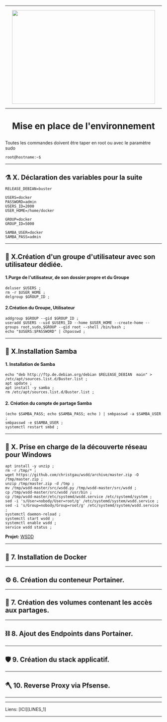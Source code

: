 ________________________________________________________________________________________________________________________________________________________________
<p align="center"><img width="460" height="300" src="https://www.clipartmax.com/png/full/146-1469802_logo-logo-docker.png"></p>

________________________________________________________________________________________________________________________________________________________________

# **<p align=center>Mise en place de l'environnement</align>** #

Toutes les commandes doivent être taper en root ou avec le paramètre sudo <macommande>
````console
root@hostname:~$
````
________________________________________________________________________________________________________________________________________________________________
##  :alembic:     X. Déclaration des variables pour la suite
````console
RELEASE_DEBIAN=buster

USERS=docker
PASSWORD=admin
USERS_ID=2000
USER_HOME=/home/docker

GROUP=docker
GROUP_ID=5000

SAMBA_USER=docker
SAMBA_PASS=admin
````
________________________________________________________________________________________________________________________________________________________________
##   :satellite:   X.**Création d'un groupe d'utilisateur avec son utilisateur dédiée.**
#### 1.Purge de l'utilisateur, de son dossier propre et du Groupe
````console
deluser $USERS ; 
rm -r $USER_HOME ;
delgroup $GROUP_ID ;
````
#### 2.Création du Groupe, Utilisateur
````console
addgroup $GROUP --gid $GROUP_ID ;
useradd $USERS --uid $USERS_ID --home $USER_HOME --create-home --groups root,sudo,$GROUP --gid root --shell /bin/bash ;
echo "$USERS:$PASSWORD" | chpasswd ;
````

________________________________________________________________________________________________________________________________________________________________
##  :microscope:  X.**Installation Samba**
#### 1. Installation de Samba
````console
echo "deb http://ftp.de.debian.org/debian $RELEASE_DEBIAN  main" > /etc/apt/sources.list.d/Buster.list ;
apt update ;
apt install -y samba ;
rm /etc/apt/sources.list.d/Buster.list ;
````
#### 2. Création du compte de partage Samba
````console
(echo $SAMBA_PASS; echo $SAMBA_PASS; echo ) | smbpasswd -a $SAMBA_USER ;
smbpasswd -e $SAMBA_USER ;
systemctl restart smbd ;
````
________________________________________________________________________________________________________________________________________________________________
##  :petri_dish:   X. **Prise en charge de la découverte réseau pour Windows**

````console
apt install -y unzip ;
rm -r /tmp/* ;
wget https://github.com/christgau/wsdd/archive/master.zip -O /tmp/master.zip ;
unzip /tmp/master.zip -d /tmp ;
mv /tmp/wsdd-master/src/wsdd.py /tmp/wsdd-master/src/wsdd ;
cp /tmp/wsdd-master/src/wsdd /usr/bin ;
cp /tmp/wsdd-master/etc/systemd/wsdd.service /etc/systemd/system ;
sed -i 's/User=nobody/User=root/g' /etc/systemd/system/wsdd.service ;
sed -i 's/Group=nobody/Group=root/g' /etc/systemd/system/wsdd.service ;
systemctl daemon-reload ;
systemctl start wsdd ;
systemctl enable wsdd ;
service wsdd status ;
````
**Projet:** [WSDD][LIEN_WSDD]
________________________________________________________________________________________________________________________________________________________________

##  :test_tube:   7. **Installation de Docker**
________________________________________________________________________________________________________________________________________________________________

##  :gear:        6. **Création du conteneur Portainer.**
________________________________________________________________________________________________________________________________________________________________
##  :magnet:      7. **Création des volumes contenant les accès aux partages.**
________________________________________________________________________________________________________________________________________________________________
##  :chains:      8. **Ajout des Endpoints dans Portainer.**
________________________________________________________________________________________________________________________________________________________________

##  :shield:      9. **Création du stack applicatif.**  
________________________________________________________________________________________________________________________________________________________________
##  :axe:       10. **Reverse Proxy via Pfsense.**
________________________________________________________________________________________________________________________________________________________________

***
Liens: [ICI][LINES_1]
****




[LOGO]: https://www.clipartmax.com/png/full/146-1469802_logo-logo-docker.png
[LIEN_WSDD]:https://devanswers.co/discover-ubuntu-machines-samba-shares-windows-10-network/ 
[LIEN_1]: # 
